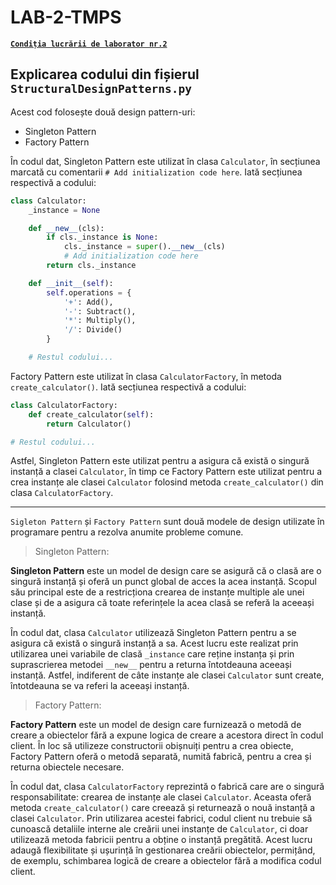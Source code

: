 # LAB-2-TMPS

[**`Condiția lucrării de laborator nr.2`**](https://github.com/MihaiGaidau/TMPS-LABs/blob/9aeeeeb68abfb9d749f7b0c296fb914972139f86/Lab%232/README.md)

## Explicarea codului din fișierul `StructuralDesignPatterns.py`

Acest cod folosește două design pattern-uri:<br>
* Singleton Pattern<br>
* Factory Pattern

În codul dat, Singleton Pattern este utilizat în clasa `Calculator`, în secțiunea marcată cu comentarii `# Add initialization code here`. Iată secțiunea respectivă a codului:

```python
class Calculator:
    _instance = None

    def __new__(cls):
        if cls._instance is None:
            cls._instance = super().__new__(cls)
            # Add initialization code here
        return cls._instance

    def __init__(self):
        self.operations = {
            '+': Add(),
            '-': Subtract(),
            '*': Multiply(),
            '/': Divide()
        }

    # Restul codului...
```

Factory Pattern este utilizat în clasa `CalculatorFactory`, în metoda `create_calculator()`. Iată secțiunea respectivă a codului:

```python
class CalculatorFactory:
    def create_calculator(self):
        return Calculator()

# Restul codului...
```
Astfel, Singleton Pattern este utilizat pentru a asigura că există o singură instanță a clasei `Calculator`, în timp ce Factory Pattern este utilizat pentru a crea instanțe ale clasei `Calculator` folosind metoda `create_calculator()` din clasa `CalculatorFactory`.

---

`Sigleton Pattern` și `Factory Pattern` sunt două modele de design utilizate în programare pentru a rezolva anumite probleme comune.

> Singleton Pattern:
> 
**Singleton Pattern** este un model de design care se asigură că o clasă are o singură instanță și oferă un punct global de acces la acea instanță. Scopul său principal este de a restricționa crearea de instanțe multiple ale unei clase și de a asigura că toate referințele la acea clasă se referă la aceeași instanță.

În codul dat, clasa `Calculator` utilizează Singleton Pattern pentru a se asigura că există o singură instanță a sa. Acest lucru este realizat prin utilizarea unei variabile de clasă `_instance` care reține instanța și prin suprascrierea metodei `__new__` pentru a returna întotdeauna aceeași instanță. Astfel, indiferent de câte instanțe ale clasei `Calculator` sunt create, întotdeauna se va referi la aceeași instanță.

> Factory Pattern:
> 
**Factory Pattern** este un model de design care furnizează o metodă de creare a obiectelor fără a expune logica de creare a acestora direct în codul client. În loc să utilizeze constructorii obișnuiți pentru a crea obiecte, Factory Pattern oferă o metodă separată, numită fabrică, pentru a crea și returna obiectele necesare.

În codul dat, clasa `CalculatorFactory` reprezintă o fabrică care are o singură responsabilitate: crearea de instanțe ale clasei `Calculator`. Aceasta oferă metoda `create_calculator()` care creează și returnează o nouă instanță a clasei `Calculator`. Prin utilizarea acestei fabrici, codul client nu trebuie să cunoască detaliile interne ale creării unei instanțe de `Calculator`, ci doar utilizează metoda fabricii pentru a obține o instanță pregătită. Acest lucru adaugă flexibilitate și ușurință în gestionarea creării obiectelor, permițând, de exemplu, schimbarea logică de creare a obiectelor fără a modifica codul client.
